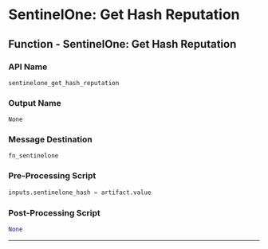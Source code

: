 <!--
    DO NOT MANUALLY EDIT THIS FILE
    THIS FILE IS AUTOMATICALLY GENERATED WITH resilient-sdk codegen
-->

# SentinelOne: Get Hash Reputation

## Function - SentinelOne: Get Hash Reputation

### API Name
`sentinelone_get_hash_reputation`

### Output Name
`None`

### Message Destination
`fn_sentinelone`

### Pre-Processing Script
```python
inputs.sentinelone_hash = artifact.value
```

### Post-Processing Script
```python
None
```

---

